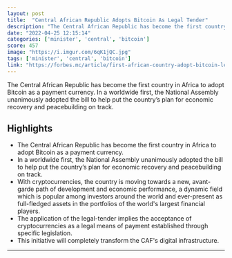```yaml
---
layout: post
title:  "Central African Republic Adopts Bitcoin As Legal Tender"
description: "The Central African Republic has become the first country in Africa to adopt Bitcoin as a payment currency. In a worldwide first, the National Assembly unanimously adopted the bill to help put the country’s plan for economic recovery and peacebuilding on track."
date: "2022-04-25 12:15:14"
categories: ['minister', 'central', 'bitcoin']
score: 457
image: "https://i.imgur.com/6qK1jQC.jpg"
tags: ['minister', 'central', 'bitcoin']
link: "https://forbes.mc/article/first-african-country-adopt-bitcoin-legal-currency-central-african-republic"
---
```


The Central African Republic has become the first country in Africa to adopt Bitcoin as a payment currency. In a worldwide first, the National Assembly unanimously adopted the bill to help put the country’s plan for economic recovery and peacebuilding on track.

## Highlights

- The Central African Republic has become the first country in Africa to adopt Bitcoin as a payment currency.
- In a worldwide first, the National Assembly unanimously adopted the bill to help put the country’s plan for economic recovery and peacebuilding on track.
- With cryptocurrencies, the country is moving towards a new, avant-garde path of development and economic performance, a dynamic field which is popular among investors around the world and ever-present as full-fledged assets in the portfolios of the world's largest financial players.
- The application of the legal-tender implies the acceptance of cryptocurrencies as a legal means of payment established through specific legislation.
- This initiative will completely transform the CAF's digital infrastructure.

---
